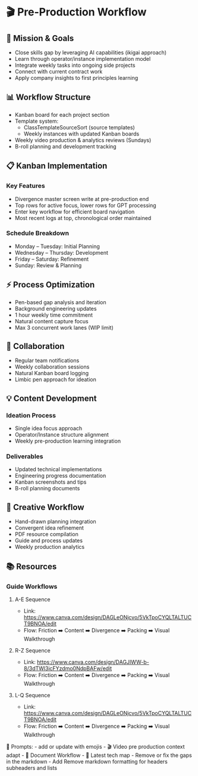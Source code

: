 # 🎬 Pre-Production Workflow

## 🎯 Mission & Goals
- Close skills gap by leveraging AI capabilities (ikigai approach)
- Learn through operator/instance implementation model
- Integrate weekly tasks into ongoing side projects
- Connect with current contract work
- Apply company insights to first principles learning

## 📊 Workflow Structure
- Kanban board for each project section
- Template system:
  - ClassTemplateSourceSort (source templates)
  - Weekly instances with updated Kanban boards
- Weekly video production & analytics reviews (Sundays)
- B-roll planning and development tracking

## 📋 Kanban Implementation
### Key Features
- Divergence master screen write at pre-production end
- Top rows for active focus, lower rows for GPT processing
- Enter key workflow for efficient board navigation
- Most recent logs at top, chronological order maintained

### Schedule Breakdown
- Monday – Tuesday: Initial Planning
- Wednesday – Thursday: Development  
- Friday – Saturday: Refinement
- Sunday: Review & Planning

## ⚡ Process Optimization
- Pen-based gap analysis and iteration
- Background engineering updates
- 1 hour weekly time commitment
- Natural content capture focus
- Max 3 concurrent work lanes (WIP limit)

## 🤝 Collaboration
- Regular team notifications
- Weekly collaboration sessions
- Natural Kanban board logging
- Limbic pen approach for ideation

## 💡 Content Development
### Ideation Process
- Single idea focus approach
- Operator/Instance structure alignment
- Weekly pre-production learning integration

### Deliverables
- Updated technical implementations
- Engineering progress documentation
- Kanban screenshots and tips
- B-roll planning documents

## 🎨 Creative Workflow
- Hand-drawn planning integration
- Convergent idea refinement
- PDF resource compilation
- Guide and process updates
- Weekly production analytics

## 📚 Resources
### Guide Workflows
1. A-E Sequence
   - Link: https://www.canva.com/design/DAGLeONjcvo/5VkTpoCYQLTALTUCT9BNOA/edit
   - Flow: Friction ➡️ Content ➡️ Divergence ➡️ Packing ➡️ Visual Walkthrough

2. R-Z Sequence
   - Link: https://www.canva.com/design/DAGJIWW-b-8/3dTWl3icFYzdmo0NdpBAFw/edit
   - Flow: Friction ➡️ Content ➡️ Divergence ➡️ Packing ➡️ Visual Walkthrough

3. L-Q Sequence
   - Link: https://www.canva.com/design/DAGLeONjcvo/5VkTpoCYQLTALTUCT9BNOA/edit
   - Flow: Friction ➡️ Content ➡️ Divergence ➡️ Packing ➡️ Visual Walkthrough

💭 Prompts:
    - add or update with emojis 
    - 🎬 Video pre production context adapt
    - 📝 Document Workflow 
    - 🔧 Latest tech map
    - Remove or fix the gaps in the markdown
    - Add Remove markdown formatting for headers subheaders and lists

